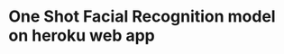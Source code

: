 # One Shot Facial Recognition model on heroku web app
<!-- This is the code for Medium tutorial  -->
<!-- https://medium.com/@rdeep/without-tensorflow-web-app-with-object-detection-api-in-heroku-and-opencv-aa1e54eceee1 -->

<!-- Live Demo
https://objectdetectiontut.herokuapp.com/

![enter image description here](https://cdn-images-1.medium.com/max/800/1*efAXhtg1Xe4oDCkaG0e0Xg.png)

![enter image description here](https://cdn-images-1.medium.com/max/800/1*m5GTvwTouNu0DvG7Wa2CRA.jpeg) -->
